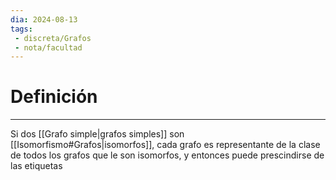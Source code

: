 ```yaml
---
dia: 2024-08-13
tags: 
 - discreta/Grafos
 - nota/facultad
---
```

# Definición
---
Si dos [[Grafo simple|grafos simples]] son [[Isomorfismo#Grafos|isomorfos]], cada grafo es representante de la clase de todos los grafos que le son isomorfos, y entonces puede prescindirse de las etiquetas
